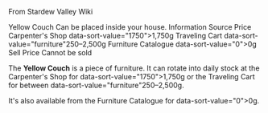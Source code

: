 From Stardew Valley Wiki

Yellow Couch Can be placed inside your house. Information Source Price Carpenter's Shop data-sort-value="1750"&gt;1,750g Traveling Cart data-sort-value="furniture"250–2,500g Furniture Catalogue data-sort-value="0"&gt;0g Sell Price Cannot be sold

The **Yellow Couch** is a piece of furniture. It can rotate into daily stock at the Carpenter's Shop for data-sort-value="1750"&gt;1,750g or the Traveling Cart for between data-sort-value="furniture"250–2,500g.

It's also available from the Furniture Catalogue for data-sort-value="0"&gt;0g.